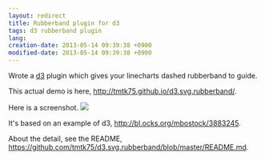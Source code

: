 ```yaml
---
layout: redirect
title: Rubberband plugin for d3
tags: d3 rubberband plugin
lang: 
creation-date: 2013-05-14 09:39:38 +0900
modified-date: 2013-05-14 09:39:38 +0900
---
```

Wrote a [d3](http://d3js.org) plugin which gives your linecharts dashed rubberband to guide.

This actual demo is here, <http://tmtk75.github.io/d3.svg.rubberband/>.

Here is a screenshot.
<img src='https://s3-ap-northeast-1.amazonaws.com/tmtk75.github.com/d3.svg.rubberband/overview.png'>

It's based on an example of d3, <http://bl.ocks.org/mbostock/3883245>.


About the detail, see the README, <https://github.com/tmtk75/d3.svg.rubberband/blob/master/README.md>.

